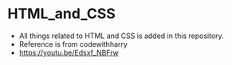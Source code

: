 # HTML_and_CSS


- All things related to HTML and CSS is added in this repository.
- Reference is from codewithharry
- https://youtu.be/Edsxf_NBFrw
